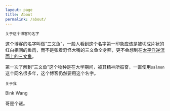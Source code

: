```yaml
---
layout: page
title: About
permalink: /about/
---
```

<!--
This is the base Jekyll theme. You can find out more info about customizing your Jekyll theme, as well as basic Jekyll usage documentation at [jekyllrb.com](http://jekyllrb.com/)

You can find the source code for the Jekyll new theme at: [github.com/jglovier/jekyll-new](https://github.com/jglovier/jekyll-new)

You can find the source code for Jekyll at [github.com/jekyll/jekyll](https://github.com/jekyll/jekyll)
-->

`关于这个博客的名字`

这个博客的名字叫做“三文鱼”，一般人看到这个名字第一印象应该是被切成片状的红白相间的鱼肉，而不是张着奇怪大嘴的三文鱼全身照，更不会想到在[太平洋逆流而上的三文鱼](http://zh.wikipedia.org/zh-tw/%E9%AE%AD%E9%AD%9A)。

第一次了解到“三文鱼”这个物种是在大学期间，被其精神所振奋，一直使用`salmon`这个网名很多年，这个博客仍然要用这个名字。

`关于我`

Bink Wang

哥是个谜。

<!--
blog: [hanmbink.github.io](http://hanmbink.github.io)

github: [https://github.com/hanmbink](https://github.com/hanmbink)
-->
